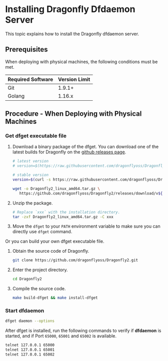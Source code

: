 # Installing Dragonfly Dfdaemon Server

This topic explains how to install the Dragonfly dfdaemon server.

## Prerequisites

When deploying with physical machines, the following conditions must be met.

| Required Software | Version Limit |
| ----------------- | ------------- |
| Git               | 1.9.1+        |
| Golang            | 1.16.x        |

## Procedure - When Deploying with Physical Machines

### Get dfget executable file

1. Download a binary package of the dfget. You can download one of
   the latest builds for Dragonfly on the
   [github releases page](https://github.com/dragonflyoss/Dragonfly2/releases).

   ```sh
   # latest version
   # version=$(https://raw.githubusercontent.com/dragonflyoss/Dragonfly2/main/version/version.latest)

   # stable version
   version=$(curl -s https://raw.githubusercontent.com/dragonflyoss/Dragonfly2/main/version/version.stable)

   wget -o Dragonfly2_linux_amd64.tar.gz \
      https://github.com/dragonflyoss/Dragonfly2/releases/download/v${version}/Dragonfly2_${version}_linux_amd64.tar.gz
   ```

2. Unzip the package.

   ```bash
   # Replace `xxx` with the installation directory.
   tar -zxf Dragonfly2_linux_amd64.tar.gz -C xxx
   ```

3. Move the `dfget` to your `PATH` environment variable to
   make sure you can directly use `dfget` command.

Or you can build your own dfget executable file.

1. Obtain the source code of Dragonfly.

   ```sh
   git clone https://github.com/dragonflyoss/Dragonfly2.git
   ```

2. Enter the project directory.

   ```sh
   cd Dragonfly2
   ```

3. Compile the source code.

   ```sh
   make build-dfget && make install-dfget
   ```

### Start dfdaemon

```sh
dfget daemon --options
```

After dfget is installed, run the following commands to
verify if **dfdaemon** is started,
and if Port `65000`, `65001` and `65002` is available.

```sh
telnet 127.0.0.1 65000
telnet 127.0.0.1 65001
telnet 127.0.0.1 65002
```
